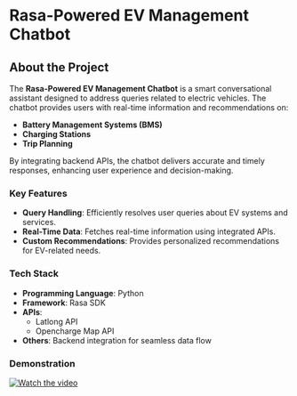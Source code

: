 # Rasa-Powered EV Management Chatbot

## About the Project
The **Rasa-Powered EV Management Chatbot** is a smart conversational assistant designed to address queries related to electric vehicles. The chatbot provides users with real-time information and recommendations on:
- **Battery Management Systems (BMS)**
- **Charging Stations**
- **Trip Planning**

By integrating backend APIs, the chatbot delivers accurate and timely responses, enhancing user experience and decision-making.

### Key Features
- **Query Handling**: Efficiently resolves user queries about EV systems and services.
- **Real-Time Data**: Fetches real-time information using integrated APIs.
- **Custom Recommendations**: Provides personalized recommendations for EV-related needs.

### Tech Stack
- **Programming Language**: Python
- **Framework**: Rasa SDK
- **APIs**:
  - Latlong API
  - Opencharge Map API
- **Others**: Backend integration for seamless data flow

### Demonstration 
[![Watch the video](https://cdn.loom.com/sessions/thumbnails/00a4007fb93642528e3bdbe1ff7303f3-64bedee3aa50addf-full-play.gif)](https://www.loom.com/embed/00a4007fb93642528e3bdbe1ff7303f3?sid=70d87ee5-63b8-4715-9e0c-71d5c86aef61)
